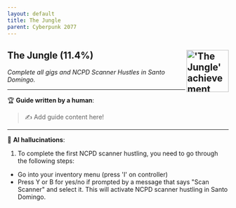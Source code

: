 ```yaml
---
layout: default
title: The Jungle
parent: Cyberpunk 2077
---
```


## The Jungle (11.4%) <img align="right" src="https://cdn.cloudflare.steamstatic.com/steamcommunity/public/images/apps/1091500/3162cccaaaa83b1f5b3fe50af30a74d6a1541298.jpg" alt="'The Jungle' achievement icon" width="96" height="96">

_Complete all gigs and NCPD Scanner Hustles in Santo Domingo._

---

:trophy: **Guide written by a human**:

> :writing_hand: Add guide content here!

---

:robot: **AI hallucinations**:

1. To complete the first NCPD scanner hustling, you need to go through the following steps:

- Go into your inventory menu (press 'I' on controller)
- Press Y or B for yes/no if prompted by a message that says "Scan Scanner" and select it. This will activate NCPD scanner hustling in Santo Domingo.
